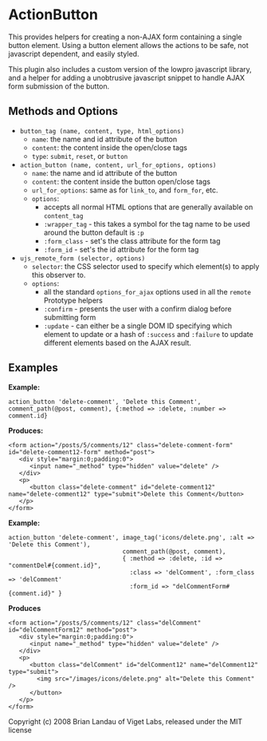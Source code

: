 ActionButton
============

This provides helpers for creating a non-AJAX form containing a single button element.
Using a button element allows the actions to be safe, not javascript dependent,
and easily styled.

This plugin also includes a custom version of the lowpro javascript library, and
a helper for adding a unobtrusive javascript snippet to handle AJAX form
submission of the button.


Methods and Options
-------------------

* `button_tag (name, content, type, html_options)`
   * `name`: the name and id attribute of the button
   * `content`: the content inside the open/close tags
   * `type`: `submit`, `reset`, or `button`
* `action_button (name, content, url_for_options, options)`
   * `name`: the name and id attribute of the button
   * `content`: the content inside the button open/close tags
   * `url_for_options`: same as for `link_to`, and `form_for`, etc.
   * `options`:
      * accepts all normal HTML options that are generally available on `content_tag`
      * `:wrapper_tag` - this takes a symbol for the tag name to be used around the button
                         default is `:p`
      * `:form_class` - set's the class attribute for the form tag
      * `:form_id` - set's the id attribute for the form tag
* `ujs_remote_form (selector, options)`
   * `selector`: the CSS selector used to specify which element(s) to apply this observer to.
   * `options`:
      * all the standard `options_for_ajax` options used in all the `remote` Prototype helpers
      * `:confirm` - presents the user with a confirm dialog before submitting form
      * `:update` - can either be a single DOM ID specifying which element to update 
                    or a hash of `:success` and `:failure` to update different elements based on the AJAX result.


Examples
--------

**Example:**

    action_button 'delete-comment', 'Delete this Comment', comment_path(@post, comment), {:method => :delete, :number => comment.id}
    
**Produces:**

    <form action="/posts/5/comments/12" class="delete-comment-form" id="delete-comment12-form" method="post">
       <div style="margin:0;padding:0">
          <input name="_method" type="hidden" value="delete" />
       </div>
       <p>
          <button class="delete-comment" id="delete-comment12" name="delete-comment12" type="submit">Delete this Comment</button>
       </p>
    </form>
    

**Example:**

    action_button 'delete-comment', image_tag('icons/delete.png', :alt => 'Delete this Comment'),
                                    comment_path(@post, comment),
                                    { :method => :delete, :id => "commentDel#{comment.id}",
                                      :class => 'delComment', :form_class => 'delComment'
                                      :form_id => "delCommentForm#{comment.id}" }

**Produces**    

    <form action="/posts/5/comments/12" class="delComment" id="delCommentForm12" method="post">
       <div style="margin:0;padding:0">
          <input name="_method" type="hidden" value="delete" />
       </div>
       <p>
          <button class="delComment" id="delComment12" name="delComment12" type="submit">
            <img src="/images/icons/delete.png" alt="Delete this Comment" />
          </button>
       </p>
    </form>



Copyright (c) 2008 Brian Landau of Viget Labs, released under the MIT license
